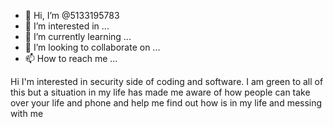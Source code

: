 - 👋 Hi, I’m @5133195783
- 👀 I’m interested in ...
- 🌱 I’m currently learning ...
- 💞️ I’m looking to collaborate on ...
- 📫 How to reach me ...

<!---
5133195783/5133195783 is a ✨ special ✨ repository because its `README.md` (this file) appears on your GitHub profile.
You can click the Preview link to take a look at your changes.
--->
Hi I'm interested in security side of coding and software. I am green to all of this but a situation in my life has made me aware of how people can take over your life and phone and help me find out how is in my life and messing with me
